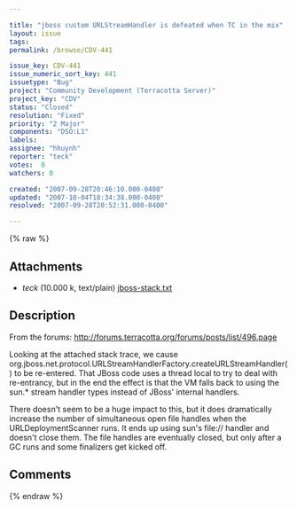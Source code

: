 ```yaml
---

title: "jboss custom URLStreamHandler is defeated when TC in the mix"
layout: issue
tags: 
permalink: /browse/CDV-441

issue_key: CDV-441
issue_numeric_sort_key: 441
issuetype: "Bug"
project: "Community Development (Terracotta Server)"
project_key: "CDV"
status: "Closed"
resolution: "Fixed"
priority: "2 Major"
components: "DSO:L1"
labels: 
assignee: "hhuynh"
reporter: "teck"
votes:  0
watchers: 0

created: "2007-09-28T20:46:10.000-0400"
updated: "2007-10-04T18:34:38.000-0400"
resolved: "2007-09-28T20:52:31.000-0400"

---
```




{% raw %}


## Attachments

* <em>teck</em> (10.000 k, text/plain) [jboss-stack.txt](/attachments/CDV/CDV-441/jboss-stack.txt)




## Description

<div markdown="1" class="description">

From the forums: http://forums.terracotta.org/forums/posts/list/496.page

Looking at the attached stack trace, we cause org.jboss.net.protocol.URLStreamHandlerFactory.createURLStreamHandler() to be re-entered. That JBoss code uses a thread local to try to deal with re-entrancy, but in the end the effect is that the VM falls back to using the sun.\* stream handler types instead of JBoss'  internal handlers.

There doesn't seem to be a huge impact to this, but it does dramatically increase the number of simultaneous open file handles when the URLDeploymentScanner runs. It ends up using sun's file:// handler and doesn't close them. The file handles are eventually closed, but only after a GC runs and some finalizers get kicked off. 

 

</div>

## Comments



{% endraw %}
